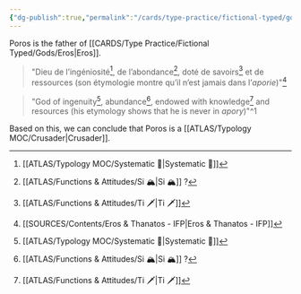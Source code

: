 ```yaml
---
{"dg-publish":true,"permalink":"/cards/type-practice/fictional-typed/gods/poros/","created":"2023-01-21T15:04:52.299+01:00","updated":"2023-04-02T17:23:58.028+02:00"}
---
```


Poros is the father of [[CARDS/Type Practice/Fictional Typed/Gods/Eros\|Eros]]. 

> "Dieu de l’ingéniosité[^2], de l’abondance[^3], doté de savoirs[^4] et de ressources (son étymologie montre qu’il n’est jamais dans l’*aporie*)"[^1]

> "God of ingenuity[^2], abundance[^3], endowed with knowledge[^4] and resources (his etymology shows that he is never in *apory*)"^1

Based on this, we can conclude that Poros is a [[ATLAS/Typology MOC/Crusader\|Crusader]]. 

[^1]: [[SOURCES/Contents/Eros & Thanatos - IFP\|Eros & Thanatos - IFP]]
[^2]: [[ATLAS/Typology MOC/Systematic 🔧\|Systematic 🔧]]
[^3]: [[ATLAS/Functions & Attitudes/Si 🏔️\|Si 🏔️]] ? 
[^4]: [[ATLAS/Functions & Attitudes/Ti 🗡️\|Ti 🗡️]]